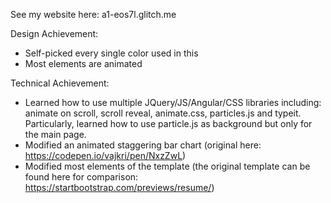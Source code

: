 See my website here: a1-eos7l.glitch.me

Design Achievement:
- Self-picked every single color used in this
- Most elements are animated


Technical Achievement:
- Learned how to use multiple JQuery/JS/Angular/CSS libraries including: animate on scroll, scroll reveal, animate.css, particles.js and typeit. Particularly, learned how to use particle.js as background but only for the main page. 
- Modified an animated staggering bar chart (original here: https://codepen.io/vajkri/pen/NxzZwL)
- Modified most elements of the template (the original template can be found here for comparison: https://startbootstrap.com/previews/resume/)
